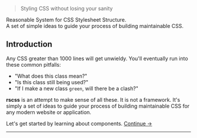 <!-- {h1:.massive-header.-with-tagline} -->

> Styling CSS without losing your sanity

Reasonable System for CSS Stylesheet Structure.<br>
A set of simple ideas to guide your process of building maintainable CSS.

Introduction
------------

Any CSS greater than 1000 lines will get unwieldy. You'll eventually run into these common pitfalls:

* "What does this class mean?"
* "Is this class still being used?"
* "If I make a new class `green`, will there be a clash?"

**rscss** is an attempt to make sense of all these. It is not a framework. It's simply a set of ideas to guide your process of building maintainable CSS for any modern website or application.

Let's get started by learning about components.
[Continue →](docs/components.md)
<!-- {p:.pull-box} -->

----
<!-- {hr: style='display:none'} -->
